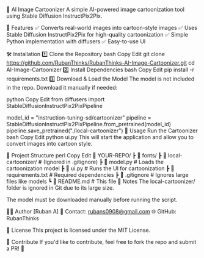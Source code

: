 🚀 AI Image Cartoonizer
A simple AI-powered image cartoonization tool using Stable Diffusion InstructPix2Pix.

📌 Features
✅ Converts real-world images into cartoon-style images
✅ Uses Stable Diffusion InstructPix2Pix for high-quality cartoonization
✅ Simple Python implementation with diffusers
✅ Easy-to-use UI

🛠️ Installation
1️⃣ Clone the Repository
bash
Copy
Edit
git clone https://github.com/RubanThinks/RubanThinks-AI-Image-Cartoonizer.git
cd AI-Image-Cartoonizer
2️⃣ Install Dependencies
bash
Copy
Edit
pip install -r requirements.txt
3️⃣ Download & Load the Model
The model is not included in the repo. Download it manually if needed:

python
Copy
Edit
from diffusers import StableDiffusionInstructPix2PixPipeline

model_id = "instruction-tuning-sd/cartoonizer"
pipeline = StableDiffusionInstructPix2PixPipeline.from_pretrained(model_id)
pipeline.save_pretrained("./local-cartoonizer")
🚀 Usage
Run the Cartoonizer
bash
Copy
Edit
python ui.py
This will start the application and allow you to convert images into cartoon style.

📂 Project Structure
perl
Copy
Edit
📂 YOUR-REPO/
 ┣ 📂 fonts/
 ┣ 📂 local-cartoonizer/   # (Ignored in .gitignore)
 ┣ 📜 model.py             # Loads the cartoonization model
 ┣ 📜 ui.py                # Runs the UI for cartoonization
 ┣ 📜 requirements.txt      # Required dependencies
 ┣ 📜 .gitignore           # Ignores large files like models
 ┗ 📜 README.md            # This file
📝 Notes
The local-cartoonizer/ folder is ignored in Git due to its large size.

The model must be downloaded manually before running the script.

👨‍💻 Author
[Ruban A]
📧 Contact: rubans0908@gmail.com
🌐 GitHub: RubanThinks

📜 License
This project is licensed under the MIT License.

🚀 Contribute
If you'd like to contribute, feel free to fork the repo and submit a PR! 💙

